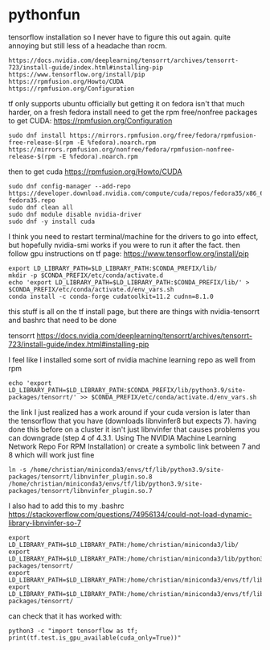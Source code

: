 # pythonfun

tensorflow installation so I never have to figure this out again. quite annoying but still less of a headache than rocm.
```
https://docs.nvidia.com/deeplearning/tensorrt/archives/tensorrt-723/install-guide/index.html#installing-pip
https://www.tensorflow.org/install/pip
https://rpmfusion.org/Howto/CUDA
https://rpmfusion.org/Configuration
```
tf only supports ubuntu officially but getting it on fedora isn't that much harder, on a fresh fedora install need to get the rpm free/nonfree packages to get CUDA:
https://rpmfusion.org/Configuration
```
sudo dnf install https://mirrors.rpmfusion.org/free/fedora/rpmfusion-free-release-$(rpm -E %fedora).noarch.rpm https://mirrors.rpmfusion.org/nonfree/fedora/rpmfusion-nonfree-release-$(rpm -E %fedora).noarch.rpm
```
then to get cuda
https://rpmfusion.org/Howto/CUDA
```
sudo dnf config-manager --add-repo https://developer.download.nvidia.com/compute/cuda/repos/fedora35/x86_64/cuda-fedora35.repo
sudo dnf clean all
sudo dnf module disable nvidia-driver
sudo dnf -y install cuda
```

I think you need to restart terminal/machine for the drivers to go into effect, but hopefully nvidia-smi works if you were to run it after the fact. then follow gpu instructions on tf page:
https://www.tensorflow.org/install/pip
```
export LD_LIBRARY_PATH=$LD_LIBRARY_PATH:$CONDA_PREFIX/lib/
mkdir -p $CONDA_PREFIX/etc/conda/activate.d
echo 'export LD_LIBRARY_PATH=$LD_LIBRARY_PATH:$CONDA_PREFIX/lib/' > $CONDA_PREFIX/etc/conda/activate.d/env_vars.sh
conda install -c conda-forge cudatoolkit=11.2 cudnn=8.1.0
```
this stuff is all on the tf install page, but there are things with nvidia-tensorrt and bashrc that need to be done

tensorrt
https://docs.nvidia.com/deeplearning/tensorrt/archives/tensorrt-723/install-guide/index.html#installing-pip

I feel like I installed some sort of nvidia machine learning repo as well from rpm
```
echo 'export LD_LIBRARY_PATH=$LD_LIBRARY_PATH:$CONDA_PREFIX/lib/python3.9/site-packages/tensorrt/' >> $CONDA_PREFIX/etc/conda/activate.d/env_vars.sh
```
the link I just realized has a work around if your cuda version is later than the tensorflow that you have (downloads libnvinfer8 but expects 7).
having done this before on a cluster it isn't just libnvinfer that causes problems
you can downgrade (step 4 of 4.3.1. Using The NVIDIA Machine Learning Network Repo For RPM Installation) or create a symbolic link between 7 and 8 which will work just fine

```
ln -s /home/christian/miniconda3/envs/tf/lib/python3.9/site-packages/tensorrt/libnvinfer_plugin.so.8 /home/christian/miniconda3/envs/tf/lib/python3.9/site-packages/tensorrt/libnvinfer_plugin.so.7
```
I also had to add this to my .bashrc
https://stackoverflow.com/questions/74956134/could-not-load-dynamic-library-libnvinfer-so-7
```
export LD_LIBRARY_PATH=$LD_LIBRARY_PATH:/home/christian/miniconda3/lib/
export LD_LIBRARY_PATH=$LD_LIBRARY_PATH:/home/christian/miniconda3/lib/python3.9/site-packages/tensorrt/
export LD_LIBRARY_PATH=$LD_LIBRARY_PATH:/home/christian/miniconda3/envs/tf/lib
export LD_LIBRARY_PATH=$LD_LIBRARY_PATH:/home/christian/miniconda3/envs/tf/lib/python3.9/site-packages/tensorrt/
```
can check that it has worked with:
```
python3 -c "import tensorflow as tf; print(tf.test.is_gpu_available(cuda_only=True))"
```
